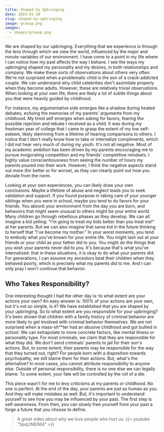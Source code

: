 ```yaml
---
title: Shaped by Upbringing
date: 2023-01-30
slug: shaped-by-upbringing
image: growup.png
images:
  - images/growup.png
---
```


We are shaped by our upbringing. Everything that we experience is through the lens through which we view the world, influenced by the major and minute variables of our environment. I have come to a point in my life where I can notice how my past affects the way I behave. I see the ways my upbringing shaped my personality and my desires, in both relationships and company. We make these sorts of observations about others very often. We're not surprised when a problematic child is the son of a crack-addicted couple. We can understand why child celebrities don't assimilate properly when they become adults. However, these are relatively trivial observations. When looking at your own life, there are likely a lot of subtle things about you that were heavily guided by childhood. 

For instance, my argumentative side emerges like a shadow during heated debates, echoing the memories of my parents' arguments from my childhood. My timid self emerges when asking for favors, fearing the possible rejection and rebuke I received as a child. It was during my freshman year of college that I came to grasp the extent of my low self-esteem, likely stemming from a lifetime of hearing comparisons to others. I notice that I don't really know how to take or internalize compliments, which I did not hear very much of during my youth. It's not all negative. Most of my academic ambition has been driven by my parents encouraging me to pursue invigorating competition and my friends' competitive mindsets. I highly value conscientiousness from seeing the number of hours my parents poured into their work. However, I think the negative aspects stand out more (for better or for worse), as they can clearly point out how you deviate from the norm. 

Looking at your own experiences, you can likely draw your own conclusions. Maybe a lifetime of abuse and neglect leads you to seek validation and support. If you found purpose in taking care of your younger siblings when you were in school, maybe you tend to do favors for your friends. You absorb your environment from the day you are born, and behaviors that might seem unusual to others might be your entire world. Many children go through rebellious phases as they develop. We can all imagine a kid yelling: "I'm going to treat my kids better than you treat me!" at her parents. But we can also imagine that same kid in the future thinking to herself that "I've become my mother." In your worst moments, you tend to embody what you've known for your entire life. You might lash out at your friends or your child as your father did to you. You might do the things that you wish your parents never did to you. It's because that's what you've internalized: that in these situations, it is okay to do what your parents did. For generations, I can assume my ancestors beat their children when they behaved poorly, which is precisely what my parents did to me. And I can only pray I won't continue that behavior. 

## Who Takes Responsibility?
One interesting thought I had the other day is: to what extent are your actions your own? An easy answer is: 100% of your actions are your own, but it's not so simple, is it? We have established that you are shaped by your upbringing. So to what extent are you responsible for your upbringing? It's been shown that children with a family history of criminal behavior are more likely to get involved with criminal behavior themselves. We are not surprised when a mass-sh**ter had an abusive childhood and got bullied in school. We can extrapolate to more concrete factors, like mental illness or personality type. For most criminals, we claim that they are responsible for what they did. We don't send criminals' parents to jail for their son's actions. But, to some extent, their parents may be responsible for the way that they turned out, right? For people born with a disposition towards psychopathy, we still blame them for their actions. But, what's the alternative? In most cases, you cannot attribute responsibility to anyone else. Outside of personal responsibility, there is no one else we can legally blame. To some extent, your fate will be controlled by the roll of a die. 

This piece wasn't for me to levy criticisms at my parents or childhood. No one is perfect. At the end of the day, your parents are just as human as you. And they will make mistakes as well. But, it's important to understand yourself to see how you may be influenced by your past. The first step is self-awareness. From then, you can slowly free yourself from your past a forge a future that you choose to define.

> A great video about why we love people who hurt us: 
> {{< youtube "5pqLtNEiNI4" >}}
